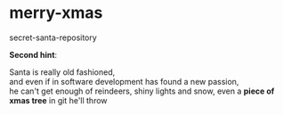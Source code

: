 # merry-xmas
secret-santa-repository

**Second hint**:

Santa is really old fashioned,  
and even if in software development has found a new passion,  
he can't get enough of reindeers, shiny lights and snow,
even a **piece of xmas tree** in git he'll throw
